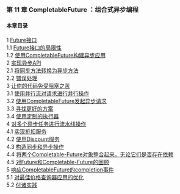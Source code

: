 ### 第 11 章 CompletableFuture ：组合式异步编程 ###
#### 本章目录 ####
1	[Future接口](Course1.java)   
1.1	[Future接口的局限性](Course11.java)   
1.2	[使用CompletableFuture构建异步应用](Course12.java)   
2	[实现异步API](Course2.java)   
2.1	[将同步方法转换为异步方法](Course21.java)   
2.2	[错误处理](Course22.java)   
3	[让你的代码免受阻塞之苦](Course3.java)   
3.1	[使用并行流对请求进行并行操作](Course31.java)   
3.2	[使用CompletableFuture发起异步请求](Course32.java)   
3.3	[寻找更好的方案](Course33.java)   
3.4	[使用定制的执行器](Course34.java)   
4	[对多个异步任务进行流水线操作](Course4.java)   
4.1	[实现折扣服务](Course41.java)   
4.2	[使用Discount服务](Course42.java)   
4.3	[构造同步和异步操作](Course43.java)   
4.4	[将两个Completable-Future对象整合起来，无论它们是否存在依赖](Course44.java)   
4.5	[对Future和Completable-Future的回顾](Course45.java)   
5	[响应CompletableFuture的completion事件](Course5.java)   
5.1	[对最佳价格查询器应用的优化](Course51.java)   
5.2	[付诸实践](Course52.java)   
